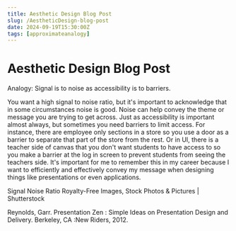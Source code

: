 ```yaml
---
title: Aesthetic Design Blog Post
slug: /AestheticDesign-blog-post
date: 2024-09-19T15:30:00Z
tags: [approximateanalogy]
---
```


# Aesthetic Design Blog Post

Analogy: Signal is to noise as accessibility is to barriers.

You want a high signal to noise ratio, but it's important to acknowledge that in some circumstances noise is good. Noise can help convey the theme or message you are trying to get across. Just as accessibility is important almost always, but sometimes you need barriers to limit access. For instance, there are employee only sections in a store so you use a door as a barrier to separate that part of the store from the rest. Or in UI, there is a teacher side of canvas that you don't want students to have access to so you make a barrier at the log in screen to prevent students from seeing the teachers side. It's important for me to remember this in my career because I want to efficiently and effectively convey my message when designing things like presentations or even applications.

Signal Noise Ratio Royalty-Free Images, Stock Photos & Pictures |  Shutterstock

Reynolds, Garr. Presentation Zen : Simple Ideas on Presentation Design and Delivery. Berkeley, CA :New Riders, 2012.